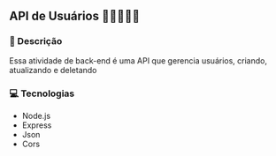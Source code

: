 ## API de Usuários 👩👨🧑👧👦

### 📝 Descrição
Essa atividade de back-end é uma API que gerencia usuários, criando, atualizando e deletando

### 💻 Tecnologias
- Node.js
- Express
- Json
- Cors

